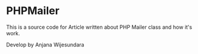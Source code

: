 PHPMailer
=========

This is a source code for Article written about PHP Mailer class and how it's work.

Develop by Anjana Wijesundara
